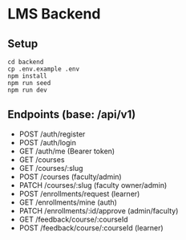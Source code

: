 # LMS Backend

## Setup

```
cd backend
cp .env.example .env
npm install
npm run seed
npm run dev
```

## Endpoints (base: /api/v1)

- POST /auth/register
- POST /auth/login
- GET /auth/me (Bearer token)
- GET /courses
- GET /courses/:slug
- POST /courses (faculty/admin)
- PATCH /courses/:slug (faculty owner/admin)
- POST /enrollments/request (learner)
- GET /enrollments/mine (auth)
- PATCH /enrollments/:id/approve (admin/faculty)
- GET /feedback/course/:courseId
- POST /feedback/course/:courseId (learner)
